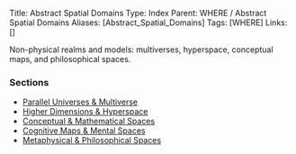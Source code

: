 Title: Abstract Spatial Domains
Type: Index
Parent: WHERE / Abstract Spatial Domains
Aliases: [Abstract_Spatial_Domains]
Tags: [WHERE]
Links: []

Non-physical realms and models: multiverses, hyperspace, conceptual maps, and philosophical spaces.

### Sections
- [Parallel Universes & Multiverse](Parallel-Universes-Multiverse.md)
- [Higher Dimensions & Hyperspace](Higher-Dimensions-&-Hyperspace.md)
- [Conceptual & Mathematical Spaces](Conceptual-Mathematical-Spaces.md)
- [Cognitive Maps & Mental Spaces](Cognitive-Maps-Mental-Spaces.md)
- [Metaphysical & Philosophical Spaces](Metaphysical-Philosophical-Spaces.md)
